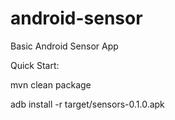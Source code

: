 android-sensor
==============

Basic Android Sensor App

Quick Start:

mvn clean package

adb install -r target/sensors-0.1.0.apk
